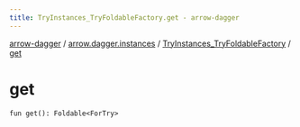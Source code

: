```yaml
---
title: TryInstances_TryFoldableFactory.get - arrow-dagger
---
```


[arrow-dagger](../../index.html) / [arrow.dagger.instances](../index.html) / [TryInstances_TryFoldableFactory](index.html) / [get](./get.html)

# get

`fun get(): Foldable<ForTry>`